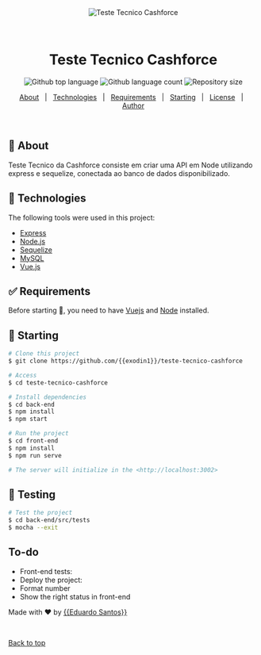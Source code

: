 <div align="center" id="top"> 
  <img src="./.github/app.gif" alt="Teste Tecnico Cashforce" />

  &#xa0;

  <!-- <a href="https://testetecnicocashforce.netlify.app">Demo</a> -->
</div>

<h1 align="center">Teste Tecnico Cashforce</h1>

<p align="center">
  <img alt="Github top language" src="https://img.shields.io/github/languages/top/{{exodin1}}/teste-tecnico-cashforce?color=56BEB8">

  <img alt="Github language count" src="https://img.shields.io/github/languages/count/{{exodin1}}/teste-tecnico-cashforce?color=56BEB8">

  <img alt="Repository size" src="https://img.shields.io/github/repo-size/{{exodin1}}/teste-tecnico-cashforce?color=56BEB8">

  <!-- <img alt="Github issues" src="https://img.shields.io/github/issues/{{exodin1}}/teste-tecnico-cashforce?color=56BEB8" /> -->

  <!-- <img alt="Github forks" src="https://img.shields.io/github/forks/{{exodin1}}/teste-tecnico-cashforce?color=56BEB8" /> -->

  <!-- <img alt="Github stars" src="https://img.shields.io/github/stars/{{exodin1}}/teste-tecnico-cashforce?color=56BEB8" /> -->
</p>

<!-- Status -->

<!-- <h4 align="center"> 
	🚧  Teste Tecnico Cashforce 🚀 Under construction...  🚧
</h4> 

<hr> -->

<p align="center">
  <a href="#dart-about">About</a> &#xa0; | &#xa0; 
  <a href="#rocket-technologies">Technologies</a> &#xa0; | &#xa0;
  <a href="#white_check_mark-requirements">Requirements</a> &#xa0; | &#xa0;
  <a href="#checkered_flag-starting">Starting</a> &#xa0; | &#xa0;
  <a href="#memo-license">License</a> &#xa0; | &#xa0;
  <a href="https://github.com/{{exodin1}}" target="_blank">Author</a>
</p>

<br>

## :dart: About ##

Teste Tecnico da Cashforce consiste em criar uma API em Node utilizando express e sequelize, conectada ao banco de dados disponibilizado.


## :rocket: Technologies ##

The following tools were used in this project:

- [Express](https://expressjs.com/pt-br/)
- [Node.js](https://nodejs.org/)
- [Sequelize](https://sequelize.org/)
- [MySQL](https://www.mysql.com/)
- [Vue.js](https://vuejs.org/)

## :white_check_mark: Requirements ##

Before starting :checkered_flag:, you need to have [Vuejs](https://vuejs.org/) and [Node](https://nodejs.org/en/) installed.

## :checkered_flag: Starting ##

```bash
# Clone this project
$ git clone https://github.com/{{exodin1}}/teste-tecnico-cashforce

# Access
$ cd teste-tecnico-cashforce

# Install dependencies
$ cd back-end
$ npm install
$ npm start

# Run the project
$ cd front-end
$ npm install
$ npm run serve

# The server will initialize in the <http://localhost:3002>
```

## :checkered_flag: Testing ##

```bash
# Test the project
$ cd back-end/src/tests
$ mocha --exit

```

## To-do ##

- Front-end tests:
- Deploy the project:
- Format number
- Show the right status in front-end 

Made with :heart: by <a href="https://github.com/{{exodin1}}" target="_blank">{{Eduardo Santos}}</a>

&#xa0;

<a href="#top">Back to top</a>
